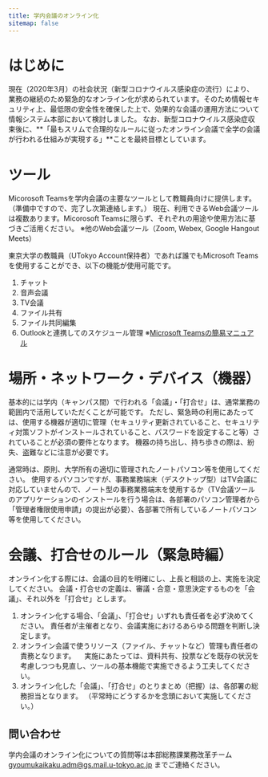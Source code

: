 ```yaml
---
title: 学内会議のオンライン化
sitemap: false
---
```


# はじめに
現在（2020年3月）の社会状況（新型コロナウイルス感染症の流行）により、業務の継続のため緊急的なオンライン化が求められています。そのため情報セキュリティ上、最低限の安全性を確保した上で、効果的な会議の運用方法について情報システム本部において検討しました。
なお、新型コロナウイルス感染症収束後に、**「最もスリムで合理的なルールに従ったオンライン会議で全学の会議が行われる仕組みが実現する」**ことを最終目標としています。

# ツール
Micorosoft Teamsを学内会議の主要なツールとして教職員向けに提供します。（準備中ですので、完了し次第連絡します。）
現在、利用できるWeb会議ツールは複数あります。Micorosoft Teamsに限らず、それぞれの用途や使用方法に基づきご活用ください。
※他のWeb会議ツール（Zoom, Webex, Google Hangout Meets）

東京大学の教職員（UTokyo Account保持者）であれば誰でもMicrosoft Teamsを使用することができ、以下の機能が使用可能です。
1. チャット
2. 音声会議
3. TV会議
4. ファイル共有
5. ファイル共同編集
6. Outlookと連携してのスケジュール管理
※[Microsoft Teamsの簡易マニュアル](msteams-intro.pdf)

# 場所・ネットワーク・デバイス（機器）
基本的には学内（キャンパス間）で行われる「会議」・「打合せ」は、通常業務の範囲内で活用していただくことが可能です。
ただし、緊急時の利用にあたっては、使用する機器が適切に管理（セキュリティ更新されていること、セキュリティ対策ソフトがインストールされていること、パスワードを設定すること等）されていることが必須の要件となります。
機器の持ち出し、持ち歩きの際は、紛失、盗難などに注意が必要です。

通常時は、原則、大学所有の適切に管理されたノートパソコン等を使用してください。
使用するパソコンですが、事務業務端末（デスクトップ型）はTV会議に対応していませんので、ノート型の事務業務端末を使用するか（TV会議ツールのアプリケーションのインストールを行う場合は、各部署のパソコン管理者から「管理者権限使用申請」の提出が必要）、各部署で所有しているノートパソコン等を使用してください。

# 会議、打合せのルール（緊急時編）
オンライン化する際には、会議の目的を明確にし、上長と相談の上、実施を決定してください。
会議・打合せの定義は、審議・合意・意思決定するものを「会議」、それ以外を「打合せ」とします。

1. オンライン化する場合、「会議」、「打合せ」いずれも責任者を必ず決めてください。
責任者が主催者となり、会議実施におけるあらゆる問題を判断し決定します。
2. オンライン会議で使うリソース（ファイル、チャットなど）管理も責任者の責務となります。
　実施にあたっては、資料共有、投票などを既存の状況を考慮しつつも見直し、ツールの基本機能で実施できるよう工夫してください。
3. オンライン化した「会議」、「打合せ」のとりまとめ（把握）は、各部署の総務担当となります。
（平常時にどうするかを念頭において実施してください。）
## 問い合わせ
学内会議のオンライン化についての質問等は本部総務課業務改革チーム gyoumukaikaku.adm@gs.mail.u-tokyo.ac.jp までご連絡ください。
